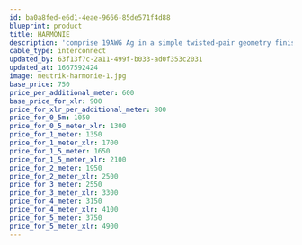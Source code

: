 ```yaml
---
id: ba0a8fed-e6d1-4eae-9666-85de571f4d88
blueprint: product
title: HARMONIE
description: 'comprise 19AWG Ag in a simple twisted-pair geometry finished as a tri-braid. It is evenly balanced, affordable, with fine clarity.'
cable_type: interconnect
updated_by: 63f13f7c-2a11-499f-b033-ad0f353c2031
updated_at: 1667592424
image: neutrik-harmonie-1.jpg
base_price: 750
price_per_additional_meter: 600
base_price_for_xlr: 900
price_for_xlr_per_additional_meter: 800
price_for_0_5m: 1050
price_for_0_5_meter_xlr: 1300
price_for_1_meter: 1350
price_for_1_meter_xlr: 1700
price_for_1_5_meter: 1650
price_for_1_5_meter_xlr: 2100
price_for_2_meter: 1950
price_for_2_meter_xlr: 2500
price_for_3_meter: 2550
price_for_3_meter_xlr: 3300
price_for_4_meter: 3150
price_for_4_meter_xlr: 4100
price_for_5_meter: 3750
price_for_5_meter_xlr: 4900
---
```

